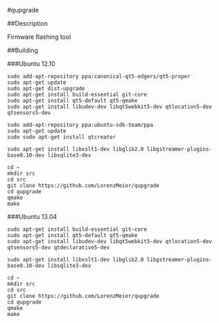 #qupgrade

##Description

Firmware flashing tool

##Building

###Ubuntu 12.10

    sudo add-apt-repository ppa:canonical-qt5-edgers/qt5-proper
    sudo apt-get update
    sudo apt-get dist-upgrade
    sudo apt-get install build-essential git-core
    sudo apt-get install qt5-default qt5-qmake
    sudo apt-get install libudev-dev libqt5webkit5-dev qtlocation5-dev qtsensors5-dev
    
    sudo add-apt-repository ppa:ubuntu-sdk-team/ppa
    sudo apt-get update
    sudo sudo apt-get install qtcreator
   
    sudo apt-get install libxslt1-dev libglib2.0 libgstreamer-plugins-base0.10-dev libsqlite3-dev
    
    cd ~
    mkdir src
    cd src
    git clone https://github.com/LorenzMeier/qupgrade
    cd qupgrade
    qmake
    make

###Ubuntu 13.04

    sudo apt-get install build-essential git-core
    sudo apt-get install qt5-default qt5-qmake
    sudo apt-get install libudev-dev libqt5webkit5-dev qtlocation5-dev qtsensors5-dev qtdeclarative5-dev
   
    sudo apt-get install libxslt1-dev libglib2.0 libgstreamer-plugins-base0.10-dev libsqlite3-dev
    
    cd ~
    mkdir src
    cd src
    git clone https://github.com/LorenzMeier/qupgrade
    cd qupgrade
    qmake
    make
